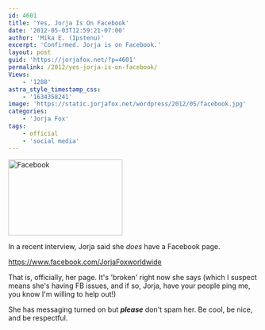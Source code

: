 ```yaml
---
id: 4601
title: 'Yes, Jorja Is On Facebook'
date: '2012-05-03T12:59:21-07:00'
author: 'Mika E. (Ipstenu)'
excerpt: 'Confirmed. Jorja is on Facebook.'
layout: post
guid: 'https://jorjafox.net/?p=4601'
permalink: /2012/yes-jorja-is-on-facebook/
Views:
    - '1288'
astra_style_timestamp_css:
    - '1634358241'
image: 'https://static.jorjafox.net/wordpress/2012/05/facebook.jpg'
categories:
    - 'Jorja Fox'
tags:
    - official
    - 'social media'
---
```


<img class="alignleft size-medium wp-image-4602" title="Facebook" src="//static.jorjafox.net/wordpress/2012/05/facebook-230x153.jpg" alt="Facebook" width="230" height="153" />

In a recent interview, Jorja said she <em>does</em> have a Facebook page.

<a href="https://www.facebook.com/JorjaFoxworldwide">https://www.facebook.com/JorjaFoxworldwide</a>

That is, officially, her page. It's 'broken' right now she says (which I suspect means she's having FB issues, and if so, Jorja, have your people ping me, you know I'm willing to help out!)

She has messaging turned on but <em>**please**</em> don't spam her. Be cool, be nice, and be respectful.
